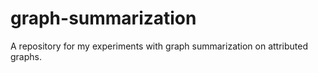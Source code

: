# graph-summarization

A repository for my experiments with graph summarization on attributed graphs.
